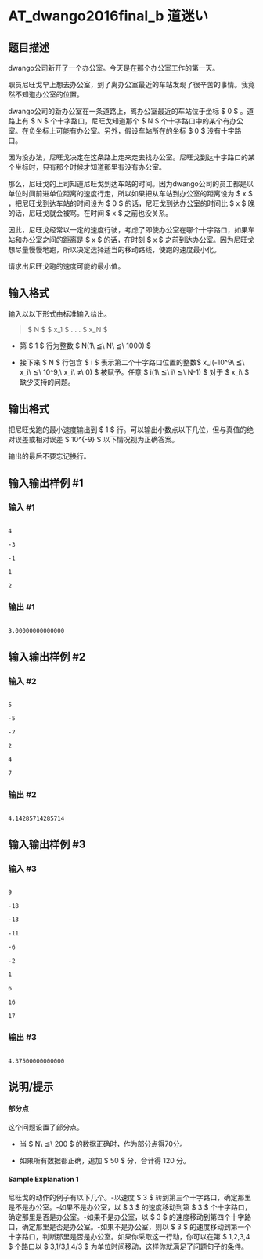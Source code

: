 # AT_dwango2016final_b 道迷い

## 题目描述

[problemUrl]: https://atcoder.jp/contests/dwango2016-finals/tasks/dwango2016final_b

dwango公司新开了一个办公室。今天是在那个办公室工作的第一天。

职员尼旺戈早上想去办公室，到了离办公室最近的车站发现了很辛苦的事情。我竟然不知道办公室的位置。

dwango公司的新办公室在一条道路上，离办公室最近的车站位于坐标 $ 0 $ 。道路上有 $ N $ 个十字路口，尼旺戈知道那个 $ N $ 个十字路口中的某个有办公室。在负坐标上可能有办公室。另外，假设车站所在的坐标 $ 0 $ 没有十字路口。

因为没办法，尼旺戈决定在这条路上走来走去找办公室。尼旺戈到达十字路口的某个坐标时，只有那个时候才知道那里有没有办公室。

那么，尼旺戈的上司知道尼旺戈到达车站的时间。因为dwango公司的员工都是以单位时间前进单位距离的速度行走，所以如果把从车站到办公室的距离设为 $ x $ ，把尼旺戈到达车站的时间设为 $ 0 $ 的话，尼旺戈到达办公室的时间比 $ x $ 晚的话，尼旺戈就会被骂。在时间 $ x $ 之前也没关系。

因此，尼旺戈经常以一定的速度行驶，考虑了即使办公室在哪个十字路口，如果车站和办公室之间的距离是 $ x $ 的话，在时刻 $ x $ 之前到达办公室。因为尼旺戈想尽量慢慢地跑，所以决定选择适当的移动路线，使跑的速度最小化。

请求出尼旺戈跑的速度可能的最小值。

## 输入格式

输入以以下形式由标准输入给出。

> $ N $ $ x_1 $ . . . $ x_N $

- 第 $ 1 $ 行为整数 $ N(1\ ≦\ N\ ≦\ 1000) $ 
- 接下来 $ N $ 行包含 $ i $ 表示第二个十字路口位置的整数$ x_i(-10^9\ ≦\ x_i\ ≦\ 10^9,\ x_i\ ≠\ 0) $ 被赋予。任意 $ i(1\ ≦\ i\ ≦\ N-1) $ 对于 $ x_i\  $ 缺少支持的问题。

## 输出格式

把尼旺戈跑的最小速度输出到 $ 1 $ 行。可以输出小数点以下几位，但与真值的绝对误差或相对误差 $ 10^{-9} $ 以下情况视为正确答案。

输出的最后不要忘记换行。

## 输入输出样例 #1

### 输入 #1

```
4
-3
-1
1
2
```

### 输出 #1

```
3.00000000000000
```

## 输入输出样例 #2

### 输入 #2

```
5
-5
-2
2
4
7
```

### 输出 #2

```
4.14285714285714
```

## 输入输出样例 #3

### 输入 #3

```
9
-18
-13
-11
-6
-2
1
6
16
17
```

### 输出 #3

```
4.37500000000000
```

## 说明/提示

#### 部分点

这个问题设置了部分点。

- 当 $ N\ ≦\ 200 $ 的数据正确时，作为部分点得70分。

- 如果所有数据都正确，追加 $ 50 $ 分，合计得 $120$ 分。

#### Sample Explanation 1

尼旺戈的动作的例子有以下几个。-以速度 $ 3 $ 转到第三个十字路口，确定那里是不是办公室。-如果不是办公室，以 $ 3 $ 的速度移动到第 $ 3 $ 个十字路口，确定那里是否是办公室。-如果不是办公室，以 $ 3 $ 的速度移动到第四个十字路口，确定那里是否是办公室。-如果不是办公室，则以 $ 3 $ 的速度移动到第一个十字路口，判断那里是否是办公室。如果你采取这一行动，你可以在第 $ 1,2,3,4 $ 个路口以 $ 3,1/3,1,4/3 $ 为单位时间移动，这样你就满足了问题句子的条件。